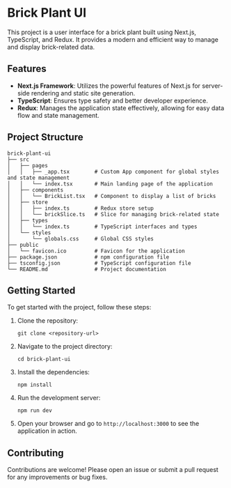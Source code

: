 # Brick Plant UI

This project is a user interface for a brick plant built using Next.js, TypeScript, and Redux. It provides a modern and efficient way to manage and display brick-related data.

## Features

- **Next.js Framework**: Utilizes the powerful features of Next.js for server-side rendering and static site generation.
- **TypeScript**: Ensures type safety and better developer experience.
- **Redux**: Manages the application state effectively, allowing for easy data flow and state management.

## Project Structure

```
brick-plant-ui
├── src
│   ├── pages
│   │   ├── _app.tsx        # Custom App component for global styles and state management
│   │   └── index.tsx       # Main landing page of the application
│   ├── components
│   │   └── BrickList.tsx   # Component to display a list of bricks
│   ├── store
│   │   ├── index.ts        # Redux store setup
│   │   └── brickSlice.ts   # Slice for managing brick-related state
│   ├── types
│   │   └── index.ts        # TypeScript interfaces and types
│   └── styles
│       └── globals.css     # Global CSS styles
├── public
│   └── favicon.ico         # Favicon for the application
├── package.json            # npm configuration file
├── tsconfig.json           # TypeScript configuration file
└── README.md               # Project documentation
```

## Getting Started

To get started with the project, follow these steps:

1. Clone the repository:
   ```
   git clone <repository-url>
   ```

2. Navigate to the project directory:
   ```
   cd brick-plant-ui
   ```

3. Install the dependencies:
   ```
   npm install
   ```

4. Run the development server:
   ```
   npm run dev
   ```

5. Open your browser and go to `http://localhost:3000` to see the application in action.

## Contributing

Contributions are welcome! Please open an issue or submit a pull request for any improvements or bug fixes.

